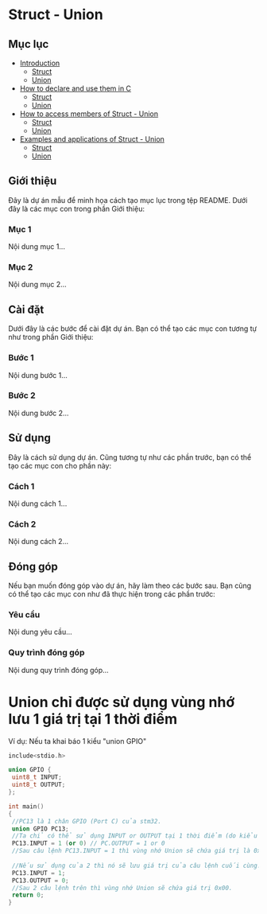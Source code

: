 # Struct - Union

## Mục lục
- [Introduction](#Introduction)
  - [Struct](#Struct-I)
  - [Union](#Union-I)
- [How to declare and use them in C](#cai-dat)
  - [Struct](#buoc-1)
  - [Union](#buoc-2)
- [How to access members of Struct - Union](#su-dung)
  - [Struct](#cach-1)
  - [Union](#cach-2)
- [Examples and applications of Struct - Union](#dong-gop)
  - [Struct](#yeu-cau)
  - [Union](#quy-trinh-dong-gop)

## <a name="Introduction"></a>Giới thiệu
Đây là dự án mẫu để minh họa cách tạo mục lục trong tệp README. Dưới đây là các mục con trong phần Giới thiệu:

### <a name="Struct-I"></a>Mục 1
Nội dung mục 1...

### <a name="Union-I"></a>Mục 2
Nội dung mục 2...

## <a name="cai-dat"></a>Cài đặt
Dưới đây là các bước để cài đặt dự án. Bạn có thể tạo các mục con tương tự như trong phần Giới thiệu:

### <a name="buoc-1"></a>Bước 1
Nội dung bước 1...

### <a name="buoc-2"></a>Bước 2
Nội dung bước 2...

## <a name="su-dung"></a>Sử dụng
Đây là cách sử dụng dự án. Cũng tương tự như các phần trước, bạn có thể tạo các mục con cho phần này:

### <a name="cach-1"></a>Cách 1
Nội dung cách 1...

### <a name="cach-2"></a>Cách 2
Nội dung cách 2...

## <a name="dong-gop"></a>Đóng góp
Nếu bạn muốn đóng góp vào dự án, hãy làm theo các bước sau. Bạn cũng có thể tạo các mục con như đã thực hiện trong các phần trước:

### <a name="yeu-cau"></a>Yêu cầu
Nội dung yêu cầu...

### <a name="quy-trinh-dong-gop"></a>Quy trình đóng góp
Nội dung quy trình đóng góp...


# Union chỉ được sử dụng vùng nhớ lưu 1 giá trị  tại 1 thời điểm 
Ví dụ:
Nếu ta khai báo 1 kiểu "union GPIO"
 ~~~cpp
include<stdio.h>

union GPIO {
  uint8_t INPUT;
  uint8_t OUTPUT;
};

int main()
{
  //PC13 là 1 chân GPIO (Port C) của stm32.
  union GPIO PC13;
  //Ta chỉ có thể sử dụng INPUT or OUTPUT tại 1 thời điểm (do kiểu union thì các biến thành viên dùng chunng 1 vị trí để lưu trữ).
  PC13.INPUT = 1 (or 0) // PC.OUTPUT = 1 or 0
  //Sau câu lệnh PC13.INPUT = 1 thì vùng nhớ Union sẽ chứa giá trị là 0x01.
    
  //Nếu sử dụng của 2 thì nó sẽ lưu giá trị của câu lệnh cuối cùng.
  PC13.INPUT = 1;
  PC13.OUTPUT = 0;
  //Sau 2 câu lệnh trên thì vùng nhớ Union sẽ chứa giá trị 0x00.
  return 0;
}

~~~
